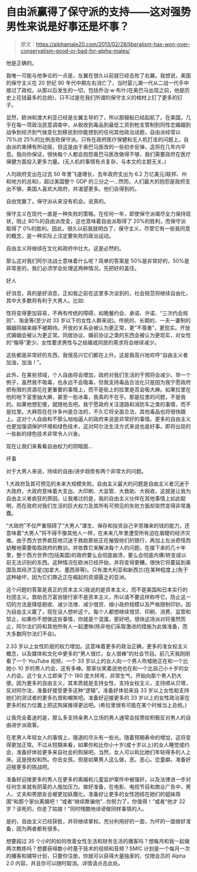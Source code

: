 # 自由派赢得了保守派的支持——这对强势男性来说是好事还是坏事？

> 原文：<https://alphamale20.com/2013/02/28/liberalism-has-won-over-conservatism-good-or-bad-for-alpha-males/>

他是正确的。

我唯一可能与他争论的一点是，左翼在很久以前就已经击败了右翼。我想说，美国的保守主义在 20 世纪 90 年代中期左右消亡了，当时婴儿潮一代从二战一代手中接过了政权。从那以后发生的一切，包括乔治·w·布什(在奥巴马出现之前，他是历史上花钱最多的总统)，只不过是在我们所谓的保守主义的棺材上钉了更多的钉子。

显然，欧洲和澳大利亚已经是左翼主导的了，所以那艘船已经起航了。在美国，几乎在每一项政治民意调查中，从税收到毒品到最低工资到枪支管制到同性恋婚姻到战争到经济到气候变化到移民到你能想到的任何其他政治话题，自由派经常以 75%对 25%的比例击败保守派。只有在政府医疗保健和无人机打击的问题上，自由派的束缚有所动摇，但这是由于奥巴马医改的一些初步反弹，这将在几年内平息。我向你保证，很快每个人都会抱怨奥巴马医改做得不够，我们需要政府在医疗保健方面投入更多力量。(无人机的事情有点复杂，与本文的主题无关。)

人均政府支出在过去 50 年里飞速增长，去年政府支出为 6.2 万亿美元(联邦、州和地方的总和)，超过美国整个 GDP 的三分之一...然而，人们最大的抱怨是政府支出不够。美国人喜欢大政府，并渴望更多。他们会得到的。

自由党赢了。保守派从来没有机会。说真的。

保守主义在现代一直是一种失败的策略。在任何一年，即使保守派竭尽全力保持现状，阻止 80%的自由派改变，这也意味着自由派取得了 20%的胜利，而保守派取得了 0%的胜利。因此，很久以前我就明白了，保守主义，尽管它有一些我同意的概念，是一种实际上注定要失败的政治运动。

自由主义将继续在文化和政府中壮大。这是必然的。

那么这对我们阿尔法战士意味着什么呢？简单的答案是 50%是非常好的，50%是非常差的，我们必须学会处理这两种情况。先把好的盖住。

好人

好消息，真的是好消息，正如我之前在这里多次谈到的，社会规范将继续自由化，其中大多数将有利于大男人。比如:

性将变得更加容易，不再有传统的障碍，如晚餐约会、承诺、许诺、“三次约会规则”、淘金等(至少对 33 岁以下的女性人群来说)。传统的、长期的、一夫一妻制的婚姻将越来越不被期待。开放的关系会被认为更正常，更“不尊重”，更现实。开放式婚姻会被认为更正常。同居协议、婚前协议之类的东西会被认为更现实，对女性的“侮辱”更少。女性要求男性与之结婚或同居的需求将会继续减少。

这些都是非常好的东西，我很高兴它们都在上升。这是我高兴地欢呼“自由主义者加油，加油！”。

此外，在某些领域，个人自由将会增加，政府对我们生活的干预将会减少。举一个例子，虽然我不吸毒，也永远不会吸毒，但我支持毒品合法化只是因为我宁愿政府把有限的资源花在更重要的事情上，而不是街上的拉里是否会吸大麻。如果拉里在他的地下室里抽大麻，甚至一些冰毒，我真的不在乎。那是拉里的问题，不是我的。如果他想犯傻，就随他去吧。我宁愿政府关注道路和消防车之类的事情，而不是拉里。大麻现在在许多州是合法的，不久它将全面合法，其他毒品也将很快跟上。这对个人自由和不那么咄咄逼人的政府来说是非常好的事情。更多的自由主义也更加强调保护环境和绿色技术，这对阿尔法生活方式来说也是好事。即将出现的一些新的绿色技术非常令人兴奋。

现在让我们来看看自由权力的阴暗面...

坏事

对于大男人来说，持续的自由/进步趋势有两个非常大的问题。

1.大政府及其可预见的未来大规模失败。自由主义最大的问题是自由主义者沉迷于大政府，大政府意味着大支出、大印刷、大监管、大救助、大税收。这就是让我为自由主义者疯狂的原因，让我难过的是，我的自由主义伙伴在其他事情上如此聪明，而在政府对我们生活的巨大权力及其所有可预见的失败方面却突然变得非常愚蠢。

“大政府”不仅严重阻碍了“大男人”谋生、保存和投资自己辛苦赚来的钱的能力，还意味着“大男人”将不得不像其他人一样，在未来几年里遭受所有迫在眉睫的经济灾难。由于西方世界疯狂地沉迷于救助那些正在摧毁他们的银行，再加上左派奇怪而幼稚地需要吸取政府的教训，并依靠它来解决每个人的问题，在接下来的几十年里，整个西方世界(包括美国)的政府要么会彻底崩溃，要么会彻底内爆/转变成以前无法识别的东西。这种情况在欧洲已经开始，并将变得更糟。很快它将蔓延到美国及其经济卫星(加拿大、墨西哥等)。只有澳大利亚和新西兰(在某种程度上)免于这种破坏，因为它们靠近正在崛起的资源匮乏的亚洲。

这个问题的答案是真正的资本主义(我说的是资本主义，而不是美国和日本实行的社团主义。救助百万富翁银行家不是资本主义，所以请不要这样称呼它。防止这一切的方法是降低税收、减少法律、减少借贷、缩小政府规模以及严格限制印钞。因为自由主义赢了，现在没人想听这个。每个人都想继续借贷、印刷、消费、监管和禁止，如果你不想做这些事情，你就是个混蛋。那好吧。很快这场派对将戛然而止，阿尔法们将和其他所有人一起遭殃(除非他们采取激进的措施为此做准备，而大多数阿尔法们不会)。

2.33 岁以上女性阶层的权力增加。这意味着更多的政治正确，更多的准女权主义概念，以及媒体和文化中更多的“男人很烂，女人很棒”的社会节目。前几天我刚刚看了一个 YouTube 视频，一个 33 岁以上的女人向一个男人吹嘘她正在和一个比她小 10 岁的男人约会，这有多棒。那家伙笑着说他也在和一个比自己小十岁的女人约会。这个女人立即来了个 180 度大转弯，非常生气，开始向那个男人扔大便。因为更多的自由主义，其本质就是支持女性，支持女权主义，支持顺从贝塔，反对阿尔法，准备好接受更多这种“逻辑”。准备好体验来自 33 岁以上女性和支持她们的测试者的更多仇恨和嘲笑吧。准备好迎接更多的 33 岁以上的女性政治家在更多的权力位置上把这狗屎推得更远吧。(希拉里很有可能在某个时候当上总统。)

让我完全着迷的是，那么多支持亲男人立场的男人通常会投票给积极反对男人的自由进步派政客。

在老男人年轻女人的事情上，隧道的尽头有一些光。随着预期寿命的增加，这将变得更加正常。不过从短期来看，如果你和比你小十岁(或十岁以上)的女人睡觉或约会，准备好体验更多来自社会的狗屎吧。当然，女人可以和比她们年轻得多的人上床。这是授权和热。你去女孩。但是如果男人这么做，恶。恶心。恋童癖。准备好迎接更多的挑战吧。

准备好迎接更多的男人在更多的离婚和儿童监护案件中被强奸，以及法律进一步对任何生来就有阴茎的人施加压力。做好准备，在电影、电视节目和商业广告中，男人、丈夫和男朋友会被更加妖魔化。准备好让更多的女性团结在她们的姐妹周围“和那个家伙离婚吧！”或者“继续欺骗他”...你努力了，你值得！”或者“他才 22 岁？该死的，你走了姑娘！”同时残酷地诽谤做同样事情的人。

是的，自由主义已经获胜，并将继续掌权。充分利用好的一面，为坏的一面做好准备，因为两者都有很多。

想要超过 35 个小时的如何改善女性生活和财务生活的播客吗？想每月和我一起做两次教练吗？想要获得数小时基于技术的视频和音频？SMIC 计划是一个每月一次的播客和辅导计划，只要你注册，你就可以获得大量独家的、仅限会员的 Alpha 2.0 内容，并且你可以随时取消。详情请点击此处。